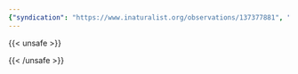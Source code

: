 ```yaml
---
{"syndication": "https://www.inaturalist.org/observations/137377881", "date": "2022-10-02T13:45:40-04:00", "taxon": {"name": "Acer platanoides", "common_name": "Norway maple"}, "quality_grade": "research", "identifications_most_agree": true, "species_guess": "\u041a\u043b\u0451\u043d \u043e\u0441\u0442\u0440\u043e\u043b\u0438\u0441\u0442\u043d\u044b\u0439", "identifications_most_disagree": false, "captive": false, "project_ids": [4034], "community_taxon_id": 54763, "geojson": {"type": "Point", "coordinates": [-75.2452419444, 43.0814108333]}, "owners_identification_from_vision": true, "identifications_count": 1, "obscured": false, "num_identification_agreements": 1, "num_identification_disagreements": 0, "place_guess": "Utica, NY 13501, USA", "photos": [{"id": 234619732, "license_code": "cc-by-nc", "original_dimensions": {"width": 1536, "height": 2048}, "url": "https://inaturalist-open-data.s3.amazonaws.com/photos/234619732/square.jpeg", "attribution": "(c) Brandon Rozek, some rights reserved (CC BY-NC)", "flags": []}]}
---
```

{{< unsafe >}}

{{< /unsafe >}}
